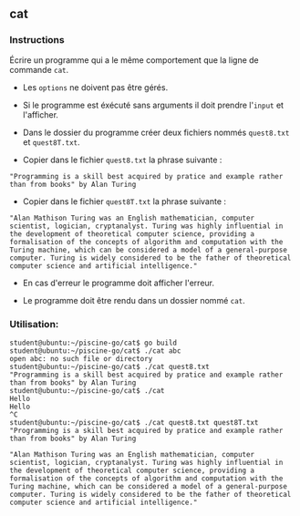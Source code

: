 ## cat

### Instructions

Écrire un programme qui a le même comportement que la ligne de commande `cat`.

-   Les `options` ne doivent pas être gérés.

-   Si le programme est éxécuté sans arguments il doit prendre l'`input` et l'afficher.

-   Dans le dossier du programme créer deux fichiers nommés `quest8.txt` et `quest8T.txt`.

-   Copier dans le fichier `quest8.txt` la phrase suivante :

`"Programming is a skill best acquired by pratice and example rather than from books" by Alan Turing`

-   Copier dans le fichier `quest8T.txt` la phrase suivante :

`"Alan Mathison Turing was an English mathematician, computer scientist, logician, cryptanalyst. Turing was highly influential in the development of theoretical computer science, providing a formalisation of the concepts of algorithm and computation with the Turing machine, which can be considered a model of a general-purpose computer. Turing is widely considered to be the father of theoretical computer science and artificial intelligence."`

-   En cas d'erreur le programme doit afficher l'erreur.

-   Le programme doit être rendu dans un dossier nommé `cat`.

### Utilisation:

```console
student@ubuntu:~/piscine-go/cat$ go build
student@ubuntu:~/piscine-go/cat$ ./cat abc
open abc: no such file or directory
student@ubuntu:~/piscine-go/cat$ ./cat quest8.txt
"Programming is a skill best acquired by pratice and example rather than from books" by Alan Turing
student@ubuntu:~/piscine-go/cat$ ./cat
Hello
Hello
^C
student@ubuntu:~/piscine-go/cat$ ./cat quest8.txt quest8T.txt
"Programming is a skill best acquired by pratice and example rather than from books" by Alan Turing

"Alan Mathison Turing was an English mathematician, computer scientist, logician, cryptanalyst. Turing was highly influential in the development of theoretical computer science, providing a formalisation of the concepts of algorithm and computation with the Turing machine, which can be considered a model of a general-purpose computer. Turing is widely considered to be the father of theoretical computer science and artificial intelligence."
```
